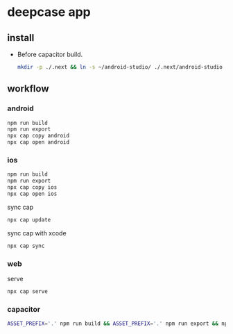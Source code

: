 # deepcase app

## install

- Before capacitor build.
  ```sh
  mkdir -p ./.next && ln -s ~/android-studio/ ./.next/android-studio
  ```

## workflow

### android

```sh
npm run build
npm run export
npx cap copy android
npx cap open android
```

### ios

```sh
npm run build
npm run export
npx cap copy ios
npx cap open ios
```

sync cap

```sh
npx cap update
```

sync cap with xcode

```sh
npx cap sync
```

### web

serve

```sh
npx cap serve
```

### capacitor

```sh
ASSET_PREFIX='.' npm run build && ASSET_PREFIX='.' npm run export && npx cap copy electron && npx cap open electron
```